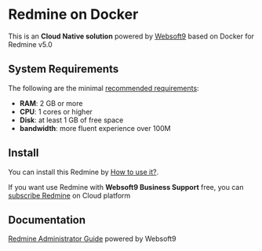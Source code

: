 # Redmine on Docker  

This is an **Cloud Native solution** powered by [Websoft9](https://www.websoft9.com) based on Docker for Redmine v5.0

## System Requirements

The following are the minimal [recommended requirements](https://www.redmine.org/projects/redmine/wiki/RedmineInstall#Requirements):

* **RAM**: 2 GB or more
* **CPU**: 1 cores or higher
* **Disk**: at least 1 GB of free space
* **bandwidth**: more fluent experience over 100M  

## Install

You can install this Redmine by [How to use it?](https://github.com/Websoft9/docker-library#how-to-use-it).   

If you want use Redmine with **Websoft9 Business Support** free, you can [subscribe Redmine](https://www.websoft9.com/apps) on Cloud platform

## Documentation

[Redmine Administrator Guide](https://support.websoft9.com/docs/redmine) powered by Websoft9
